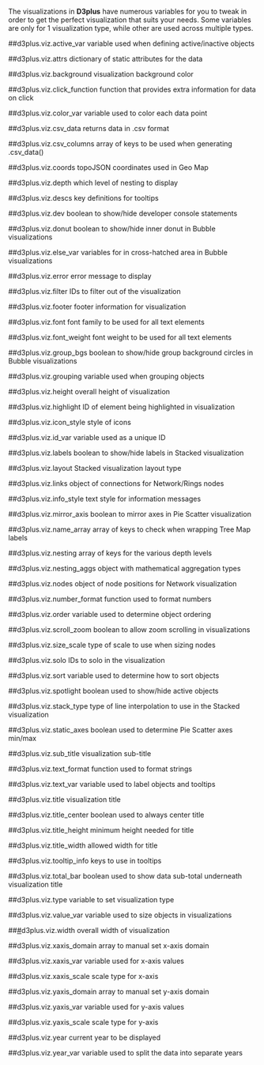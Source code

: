 The visualizations in **D3plus** have numerous variables for you to tweak in order to get the perfect visualization that suits your needs. Some variables are only for 1 visualization type, while other are used across multiple types.

##<a name="active_var">d3plus.viz.active_var</a>
variable used when defining active/inactive objects

##<a name="attrs">d3plus.viz.attrs</a>
dictionary of static attributes for the data

##<a name="background<">d3plus.viz.background</a>
visualization background color

##<a name="click_function">d3plus.viz.click_function</a>
function that provides extra information for data on click

##<a name="color_var">d3plus.viz.color_var</a>
variable used to color each data point

##<a name="csv_data">d3plus.viz.csv_data</a>
returns data in .csv format

##<a name="csv_columns">d3plus.viz.csv_columns</a>
array of keys to be used when generating .csv_data()

##<a name="coords">d3plus.viz.coords</a>
topoJSON coordinates used in Geo Map

##<a name="depth">d3plus.viz.depth</a>
which level of nesting to display

##<a name="descs">d3plus.viz.descs</a>
key definitions for tooltips

##<a name="dev">d3plus.viz.dev</a>
boolean to show/hide developer console statements

##<a name="donut">d3plus.viz.donut</a>
boolean to show/hide inner donut in Bubble visualizations

##<a name="else_var">d3plus.viz.else_var</a>
variables for in cross-hatched area in Bubble visualizations

##<a name="error">d3plus.viz.error</a>
error message to display

##<a name="filter">d3plus.viz.filter</a>
IDs to filter out of the visualization

##<a name="footer">d3plus.viz.footer</a>
footer information for visualization

##<a name="font">d3plus.viz.font</a>
font family to be used for all text elements

##<a name="font_weight">d3plus.viz.font_weight</a>
font weight to be used for all text elements

##<a name="group_bgs">d3plus.viz.group_bgs</a>
boolean to show/hide group background circles in Bubble visualizations

##<a name="grouping">d3plus.viz.grouping</a>
variable used when grouping objects

##<a name="height">d3plus.viz.height</a>
overall height of visualization

##<a name="highlight">d3plus.viz.highlight</a>
ID of element being highlighted in visualization

##<a name="icon_style">d3plus.viz.icon_style</a>
style of icons

##<a name="id_var">d3plus.viz.id_var</a>
variable used as a unique ID

##<a name="labels">d3plus.viz.labels</a>
boolean to show/hide labels in Stacked visualization

##<a name="layout">d3plus.viz.layout</a>
Stacked visualization layout type

##<a name="links">d3plus.viz.links</a>
object of connections for Network/Rings nodes

##<a name="info_style">d3plus.viz.info_style</a>
text style for information messages

##<a name="mirror_axis">d3plus.viz.mirror_axis</a>
boolean to mirror axes in Pie Scatter visualization

##<a name="name_array">d3plus.viz.name_array</a>
array of keys to check when wrapping Tree Map labels

##<a name="nesting">d3plus.viz.nesting</a>
array of keys for the various depth levels

##<a name="nesting_aggs">d3plus.viz.nesting_aggs</a>
object with mathematical aggregation types

##<a name="nodes">d3plus.viz.nodes</a>
object of node positions for Network visualization

##<a name="number_format">d3plus.viz.number_format</a>
function used to format numbers

##<a name="order">d3plus.viz.order</a>
variable used to determine object ordering

##<a name="scroll_zoom">d3plus.viz.scroll_zoom</a>
boolean to allow zoom scrolling in visualizations

##<a name="size_scale">d3plus.viz.size_scale</a>
type of scale to use when sizing nodes

##<a name="solo">d3plus.viz.solo</a>
IDs to solo in the visualization

##<a name="sort">d3plus.viz.sort</a>
variable used to determine how to sort objects

##<a name="spotlight">d3plus.viz.spotlight</a>
boolean used to show/hide active objects

##<a name="stack_type">d3plus.viz.stack_type</a>
type of line interpolation to use in the Stacked visualization

##<a name="static_axes">d3plus.viz.static_axes</a>
boolean used to determine Pie Scatter axes min/max

##<a name="sub_title">d3plus.viz.sub_title</a>
visualization sub-title

##<a name="text_format">d3plus.viz.text_format</a>
function used to format strings

##<a name="text_var">d3plus.viz.text_var</a>
variable used to label objects and tooltips

##<a name="title">d3plus.viz.title</a>
visualization title

##<a name="title_center">d3plus.viz.title_center</a>
boolean used to always center title

##<a name="title_height">d3plus.viz.title_height</a>
minimum height needed for title

##<a name="title_width">d3plus.viz.title_width</a>
allowed width for title

##<a name="tooltip_info">d3plus.viz.tooltip_info</a>
keys to use in tooltips

##<a name="total_bar">d3plus.viz.total_bar</a>
boolean used to show data sub-total underneath visualization title

##<a name="type">d3plus.viz.type</a>
variable to set visualization type

##<a name="value_var">d3plus.viz.value_var</a>
variable used to size objects in visualizations

##<a name="width" href="#width">#</a>d3plus.viz.width
overall width of visualization

##<a name="xaxis_domain">d3plus.viz.xaxis_domain</a>
array to manual set x-axis domain

##<a name="xaxis_var">d3plus.viz.xaxis_var</a>
variable used for x-axis values

##<a name="xaxis_scale">d3plus.viz.xaxis_scale</a>
scale type for x-axis

##<a name="yaxis_domain">d3plus.viz.yaxis_domain</a>
array to manual set y-axis domain

##<a name="yaxis_var">d3plus.viz.yaxis_var</a>
variable used for y-axis values

##<a name="yaxis_scale">d3plus.viz.yaxis_scale</a>
scale type for y-axis

##<a name="year">d3plus.viz.year</a>
current year to be displayed

##<a name="year_var">d3plus.viz.year_var</a>
variable used to split the data into separate years